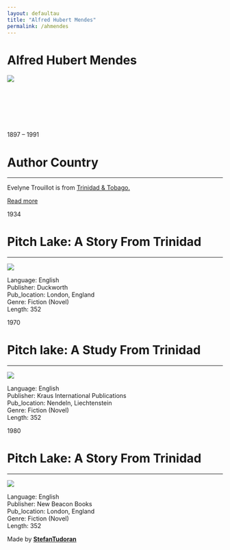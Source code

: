 ```yaml
---
layout: defaultau
title: "Alfred Hubert Mendes"
permalink: /ahmendes
---
```

<!-- partial:index.partial.html -->
<div class="content">
    <h1>Alfred Hubert Mendes</h1>
    <div class="quote">
        <div><img src="https://lthumb.lisimg.com/637/20665637.jpg" class="logo"></div>
    </div>
    <div class="timeline">
        <div style="padding-bottom:100px;"></div>
        <div class="block">
            <div class="date right"><p class="right"> 1897 – 1991 </p></div>
            <div class="dot"></div>
            <div class="left first">
            <div class="author_country">
                <h1>Author Country</h1><hr>
            <div class="aclocation"><p>Evelyne Trouillot is from <a href="http://localhost:4000/3">Trinidad & Tobago.</a></p></div>
                <div class="acreadmore"> <a href="https://en.wikipedia.org/wiki/Alfred_Mendes" target="_blank">Read more</a> </div>
            </div>
            </div>
        </div>
        <div class="block">
            <div class="date left"><p class="left">1934</p></div>
            <div class="dot"></div>
            <div class="right">
                <h1>Pitch Lake: A Story From Trinidad</h1><hr>
                <p><img src="https://books.google.dm/books/content?id=2WUIAQAAIAAJ&printsec=frontcover&img=1&zoom=1&imgtk=AFLRE73mOooElMKt2JMIRvwxVZRODGMr5WIVR5uXa62R1Cy4exb9jDmFsZRTShnG_ke4jzwoxBglrKNQWAda3RMePXm4nTVsT_aOz9PJwLct7zve58kUXrHyseT7GCog3DBYugRlthST.jpg"></p>
                <p>
                Language: English<br/>
                Publisher: Duckworth<br/>
                Pub_location: London, England<br/>
                Genre: Fiction (Novel)<br/>
                Length: 352</p>
            </div>
        </div>
        <div class="block">
            <div class="date right"><p class="right">1970</p></div>
            <div class="dot"></div>
            <div class="left hide">
                <h1>Pitch lake: A Study From Trinidad</h1><hr>
                <p><img src="https://books.google.dm/books/content?id=2WUIAQAAIAAJ&printsec=frontcover&img=1&zoom=1&imgtk=AFLRE73mOooElMKt2JMIRvwxVZRODGMr5WIVR5uXa62R1Cy4exb9jDmFsZRTShnG_ke4jzwoxBglrKNQWAda3RMePXm4nTVsT_aOz9PJwLct7zve58kUXrHyseT7GCog3DBYugRlthST.jpg"></p>
                <p>Language: English<br/>
                Publisher: Kraus International Publications<br/>
                Pub_location: Nendeln, Liechtenstein<br/>
                Genre: Fiction (Novel)<br/>
                Length: 352</p>
            </div>
        </div>
        <div class="block">
            <div class="date left"><p class="left">1980</p></div>
            <div class="dot"></div>
            <div class="right hide">
                <h1>Pitch Lake: A Story From Trinidad</h1><hr>
                <p><img src="https://books.google.dm/books/content?id=2WUIAQAAIAAJ&printsec=frontcover&img=1&zoom=1&imgtk=AFLRE73mOooElMKt2JMIRvwxVZRODGMr5WIVR5uXa62R1Cy4exb9jDmFsZRTShnG_ke4jzwoxBglrKNQWAda3RMePXm4nTVsT_aOz9PJwLct7zve58kUXrHyseT7GCog3DBYugRlthST.jpg"></p>
                <p>Language: English<br/>
                Publisher: New Beacon Books<br/>
                Pub_location: London, England<br/>
                Genre: Fiction (Novel)<br/>
                Length: 352</p>
            </div>
        </div>
        <div id="footer">
        <p id="copyright">Made by&nbsp;<strong><a href="https://www.linkedin.com/in/nicolae-stefan-tudoran-b02291127/" target="_blank">StefanTudoran</a></strong></p>
    </div>
</div>
<!-- partial -->
  <script src='https://cdnjs.cloudflare.com/ajax/libs/jquery/3.1.1/jquery.min.js'></script><script  src="assets/js/authorscript.js"></script>

